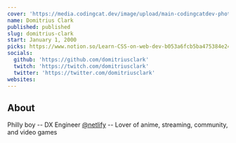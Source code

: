 ```yaml
---
cover: 'https://media.codingcat.dev/image/upload/main-codingcatdev-photo/podcast-guest/domitriusclark'
name: Domitrius Clark
published: published
slug: domitrius-clark
start: January 1, 2000
picks: https://www.notion.so/Learn-CSS-on-web-dev-b053a6fcb5ba475384e2472812269ad1, https://www.notion.so/GUI-Challenges-c37331dfe86c40b6b118a50220923623, https://www.notion.so/gradient-style-1032a3c3783f4175aec4c442a27a891f
socials:
  github: 'https://github.com/domitriusclark'
  twitch: 'https://twitch.com/domitriusclark'
  twitter: 'https://twitter.com/domitriusclark'
websites:
---
```


## About

Philly boy -- DX Engineer [@netlify](https://twitter.com/netlify) -- Lover of anime, streaming, community, and video games
